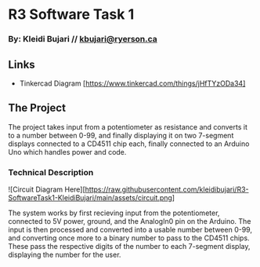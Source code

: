 # R3 Software Task 1
### By: Kleidi Bujari // kbujari@ryerson.ca

## Links
- Tinkercad Diagram [https://www.tinkercad.com/things/jHfTYzODa34]

## The Project

The project takes input from a potentiometer as resistance and converts it to a number between 0-99, and finally displaying it on two 7-segment displays connected to a CD4511 chip each, finally connected to an Arduino Uno which handles power and code.

### Technical Description

![Circuit Diagram Here][https://raw.githubusercontent.com/kleidibujari/R3-SoftwareTask1-KleidiBujari/main/assets/circuit.png]

The system works by first recieving input from the potentiometer, connected to 5V power, ground, and the AnalogIn0 pin on the Arduino. The input is then processed and converted into a usable number between 0-99, and converting once more to a binary number to pass to the CD4511 chips. These pass the respective digits of the number to each 7-segment display, displaying the number for the user.
